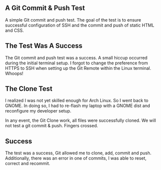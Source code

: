 ## A Git Commit & Push Test
A simple Git commit and push test. The goal of the test is to ensure successful 
configuration of SSH and the commit and push of static HTML and CSS.
## The Test Was A Success
The Git commit and push test was a success. A small hiccup occurred during the
initial terminal setup. I forgot to change the preference from HTTPS to SSH when
setting up the Git Remote within the Linux terminal. Whoops!
## The Clone Test
I realized I was not yet skilled enough for Arch Linux. So I went back to GNOME. In doing so, I had to re-flash my laptop with a GNOME dist and reconfigure my developer setup.

In any event, the Git Clone work, all files were successfully cloned. We will not test a git commit & push. Fingers crossed.
## Success
The test was a success, Git allowed me to clone, add, commit and push. 
Additionally, there was an error in one of commits, I was able to reset, correct and recommit.